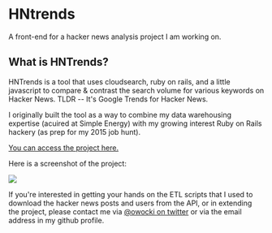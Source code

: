 # HNtrends

A front-end for a hacker news analysis project I am working on.

## What is HNTrends?

HNTrends is a tool that uses cloudsearch, ruby on rails, and a little javascript to compare & contrast the search volume for various keywords on Hacker News. TLDR -- It's Google Trends for Hacker News.

I originally built the tool as a way to combine my data warehousing expertise (acuired at Simple Energy) with my growing interest Ruby on Rails hackery (as prep for my 2015 job hunt).

<a href="http://hntrends.com/suggest">You can access the project here.</a>

Here is a screenshot of the project:

<a href="http://hntrends.com/search/nyc,silicon+valley,san+francisco,boulder,seattle,los+angeles"><img src='http://bits.owocki.com/image/2z3y293V0R0v/Image%202015-06-05%20at%202.25.55%20PM.png' /></a>

If you're interested in getting your hands on the ETL scripts that I used to download the hacker news posts and users from the API, or in extending the project, please contact me via <a href="http://twitter.com/owocki">@owocki on twitter</a> or via the email address in my github profile.

<!-- Google Analytics --> 
<img src='https://ga-beacon.appspot.com/UA-1014419-15/owocki/hntrends' style='width:1px; height:1px;' >
